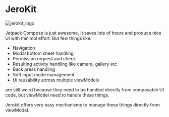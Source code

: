 # JeroKit

![jerokit_logo](https://user-images.githubusercontent.com/92369023/200164684-e6e75ffd-9e09-4cf0-936d-99ceec59962a.svg)

Jetpack Compose is just awesome. It saves lots of hours and produce nice UI with minimal effort. But few things like:
- Navigation
- Modal bottom sheet handling
- Permission request and check
- Resulting activity handling like camera, gallery etc
- Back press handling
- Soft input mode management
- UI reusability across multiple viewModels

are still weird because they need to be handled directly from composable UI code, but viewModel need to handle these things.

Jerokit offers very easy mechanisms to manage these things directly from viewModel.
